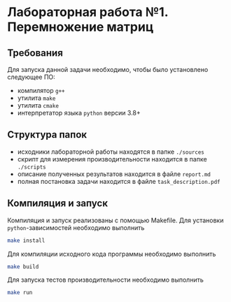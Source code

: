 # Лабораторная работа №1. Перемножение матриц

## Требования
Для запуска данной задачи необходимо, чтобы было установлено следующее ПО:
 - компилятор `g++`
 - утилита `make`
 - утилита `cmake`
 - интерпретатор языка `python` версии 3.8+
 
## Структура папок
- исходники лабораторной работы находятся в папке `./sources`
- скрипт для измерения производительности находится в папке `./scripts`
- описание полученных результатов находится в файле `report.md`
- полная постановка задачи находится в файле `task_description.pdf` 

## Компиляция и запуск
Компиляция и запуск реализованы с помощью Makefile.
Для установки `python`-зависимостей необходимо выполнить
```bash
make install
```
Для компиляции исходного кода программы необходимо выполнить
```bash
make build
```
Для запуска тестов производительности необходимо выполнить
```bash
make run
```
